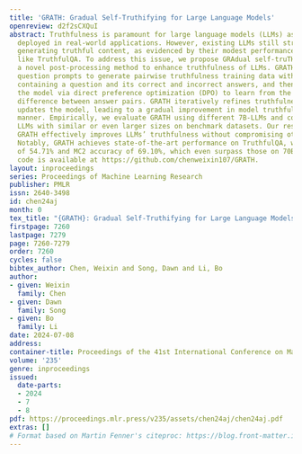 ```yaml
---
title: 'GRATH: Gradual Self-Truthifying for Large Language Models'
openreview: d2f2sCXQuI
abstract: Truthfulness is paramount for large language models (LLMs) as they are increasingly
  deployed in real-world applications. However, existing LLMs still struggle with
  generating truthful content, as evidenced by their modest performance on benchmarks
  like TruthfulQA. To address this issue, we propose GRAdual self-truTHifying (GRATH),
  a novel post-processing method to enhance truthfulness of LLMs. GRATH utilizes out-of-domain
  question prompts to generate pairwise truthfulness training data with each pair
  containing a question and its correct and incorrect answers, and then optimizes
  the model via direct preference optimization (DPO) to learn from the truthfulness
  difference between answer pairs. GRATH iteratively refines truthfulness data and
  updates the model, leading to a gradual improvement in model truthfulness in a self-supervised
  manner. Empirically, we evaluate GRATH using different 7B-LLMs and compare with
  LLMs with similar or even larger sizes on benchmark datasets. Our results show that
  GRATH effectively improves LLMs’ truthfulness without compromising other core capabilities.
  Notably, GRATH achieves state-of-the-art performance on TruthfulQA, with MC1 accuracy
  of 54.71% and MC2 accuracy of 69.10%, which even surpass those on 70B-LLMs. The
  code is available at https://github.com/chenweixin107/GRATH.
layout: inproceedings
series: Proceedings of Machine Learning Research
publisher: PMLR
issn: 2640-3498
id: chen24aj
month: 0
tex_title: "{GRATH}: Gradual Self-Truthifying for Large Language Models"
firstpage: 7260
lastpage: 7279
page: 7260-7279
order: 7260
cycles: false
bibtex_author: Chen, Weixin and Song, Dawn and Li, Bo
author:
- given: Weixin
  family: Chen
- given: Dawn
  family: Song
- given: Bo
  family: Li
date: 2024-07-08
address:
container-title: Proceedings of the 41st International Conference on Machine Learning
volume: '235'
genre: inproceedings
issued:
  date-parts:
  - 2024
  - 7
  - 8
pdf: https://proceedings.mlr.press/v235/assets/chen24aj/chen24aj.pdf
extras: []
# Format based on Martin Fenner's citeproc: https://blog.front-matter.io/posts/citeproc-yaml-for-bibliographies/
---
```

